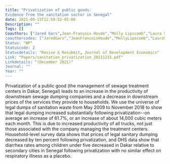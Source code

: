 ```yaml
---
title: "Privatization of public goods:
Evidence from the sanitation sector in Senegal"
date: 2021-09-15T12:59:52-05:00
Description: ""
Tags: []
Coauthors: ["Jared Gars",Jean-François Houde","Molly Lipscomb","Laura Schechter"]
coauthorcodes: ["JaredGars","JeanFrancoisHoude","MollyLipscomb","LauraSchechter"]
Status: "WP"
Statuscode: 2
Statusdetails: "Revise & Resubmit, Journal of Development Economics"
Link: "Papers/sanitation_privatization_20211215.pdf"
Linkdetails: "(December 2021)"
Journal: ""
Year: ""
---
```


Privatization of a public good (the management of sewage treatment centers in Dakar, Senegal)
leads to an increase in the productivity of downstream sewage dumping companies and a decrease in
downstream prices of the services they provide to households. We use the universe of legal dumps of
sanitation waste from May 2009 to November 2018 to show that legal dumping increased substantially
following privatization--on average an increase of 61.7%, or an increase of about 14,000 cubic meters each
month. This is due to increased productivity of all trucks, not just those associated with the company
managing the treatment centers. Household-level survey data shows that prices of legal sanitary dumping
decreased by ten percent following privatization, and DHS data show that diarrhea rates among children
under five decreased in Dakar relative to secondary cities in Senegal following privatization with no similar
effect on respiratory illness as a placebo.